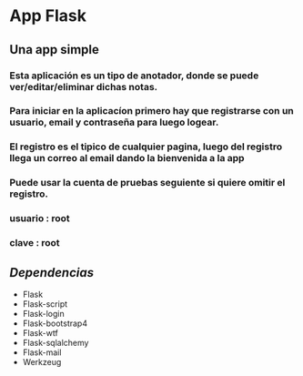 # App Flask
## Una app simple
### Esta aplicación es un tipo de anotador, donde se puede ver/editar/eliminar dichas notas.
### Para iniciar en la aplicacíon primero hay que registrarse con un usuario, email y contraseña para luego logear.
### El registro es el tipico de cualquier pagina, luego del registro llega un correo al email dando la bienvenida a la app
### Puede usar la cuenta de pruebas seguiente si quiere omitir el registro.
### usuario : root
### clave : root

## *Dependencias*
  - Flask
  - Flask-script
  - Flask-login
  - Flask-bootstrap4
  - Flask-wtf
  - Flask-sqlalchemy
  - Flask-mail
  - Werkzeug
